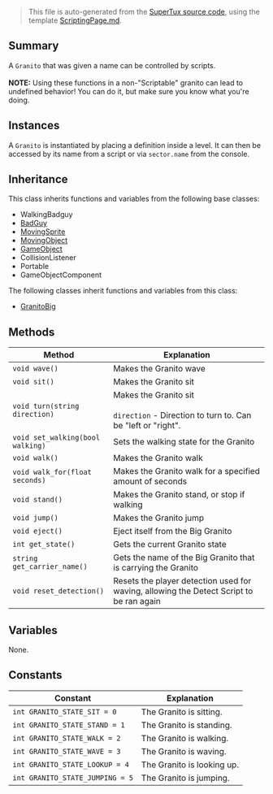 > This file is auto-generated from the [SuperTux source code](https://github.com/SuperTux/supertux/tree/master/src), using the template [ScriptingPage.md](https://github.com/SuperTux/wiki/tree/master/templates/ScriptingPage.md).

Summary
-------

A `Granito` that was given a name can be controlled by scripts. <br /><br />**NOTE:** Using these functions in a non-"Scriptable" granito can lead to undefined behavior! You can do it, but make sure you know what you're doing.

Instances
--------

A `Granito` is instantiated by placing a definition inside a level. It can then be accessed by its name from a script or via `sector.name` from the console.

Inheritance
--------

This class inherits functions and variables from the following base classes:
* WalkingBadguy
* [BadGuy](https://github.com/SuperTux/supertux/wiki/ScriptingBadGuy)
* [MovingSprite](https://github.com/SuperTux/supertux/wiki/ScriptingMovingSprite)
* [MovingObject](https://github.com/SuperTux/supertux/wiki/ScriptingMovingObject)
* [GameObject](https://github.com/SuperTux/supertux/wiki/ScriptingGameObject)
* CollisionListener
* Portable
* GameObjectComponent

The following classes inherit functions and variables from this class:
* [GranitoBig](https://github.com/SuperTux/supertux/wiki/ScriptingGranitoBig)


Methods
-------

Method | Explanation
-------|-------
`void wave()` | Makes the Granito wave
`void sit()` | Makes the Granito sit
`void turn(string direction)` | Makes the Granito sit<br /><br /> `direction` - Direction to turn to. Can be "left or "right". 
`void set_walking(bool walking)` | Sets the walking state for the Granito
`void walk()` | Makes the Granito walk
`void walk_for(float seconds)` | Makes the Granito walk for a specified amount of seconds
`void stand()` | Makes the Granito stand, or stop if walking
`void jump()` | Makes the Granito jump
`void eject()` | Eject itself from the Big Granito
`int get_state()` | Gets the current Granito state
`string get_carrier_name()` | Gets the name of the Big Granito that is carrying the Granito
`void reset_detection()` | Resets the player detection used for waving, allowing the Detect Script to be ran again


Variables
---------

None.

Constants
---------

Constant | Explanation
---------|---------
`int GRANITO_STATE_SIT = 0` | The Granito is sitting.
`int GRANITO_STATE_STAND = 1` | The Granito is standing.
`int GRANITO_STATE_WALK = 2` | The Granito is walking.
`int GRANITO_STATE_WAVE = 3` | The Granito is waving.
`int GRANITO_STATE_LOOKUP = 4` | The Granito is looking up.
`int GRANITO_STATE_JUMPING = 5` | The Granito is jumping.

